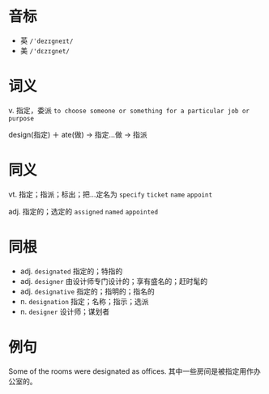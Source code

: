 # 音标

- 英 `/ˈdezɪgneɪt/`
- 美 `/'dɛzɪɡnet/`

# 词义

v. 指定，委派
`to choose someone or something for a particular job or purpose`



design(指定) ＋ ate(做) → 指定…做 → 指派

# 同义

vt. 指定；指派；标出；把…定名为
`specify` `ticket` `name` `appoint`

adj. 指定的；选定的
`assigned` `named` `appointed`

# 同根

- adj. `designated` 指定的；特指的
- adj. `designer` 由设计师专门设计的；享有盛名的；赶时髦的
- adj. `designative` 指定的；指明的；指名的
- n. `designation` 指定；名称；指示；选派
- n. `designer` 设计师；谋划者

# 例句

Some of the rooms were designated as offices.
其中一些房间是被指定用作办公室的。


